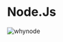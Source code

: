 # Node.Js
![whynode](https://user-images.githubusercontent.com/59168713/185550106-cfbd14bb-c94e-4593-9079-c801966eecd9.png)
